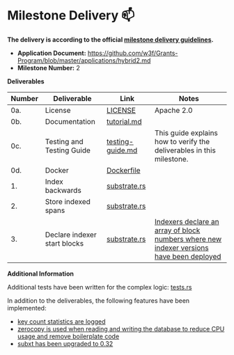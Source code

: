 # Milestone Delivery :mailbox:

**The delivery is according to the official [milestone delivery guidelines](https://github.com/w3f/Grants-Program/blob/master/docs/Support%20Docs/milestone-deliverables-guidelines.md).**  

* **Application Document:** https://github.com/w3f/Grants-Program/blob/master/applications/hybrid2.md
* **Milestone Number:** 2

**Deliverables**

| Number | Deliverable | Link | Notes |
| -------| ----------- | ---- | ----- |
| 0a. | License | [LICENSE](https://github.com/hybrid-explorer/hybrid-indexer/blob/main/LICENSE) | Apache 2.0 | 
| 0b. | Documentation | [tutorial.md](https://github.com/hybrid-explorer/hybrid-indexer/blob/main/doc/tutorial.md) | | 
| 0c. | Testing and Testing Guide | [testing-guide.md](https://github.com/hybrid-explorer/hybrid-indexer/blob/main/doc/testing-guide.md) | This guide explains how to verify the deliverables in this milestone. | 
| 0d. | Docker | [Dockerfile](https://github.com/hybrid-explorer/polkadot-indexer/blob/main/Dockerfile) | | 
| 1.  | Index backwards | [substrate.rs](https://github.com/hybrid-explorer/hybrid-indexer/blob/main/src/substrate.rs#L684) |  | 
| 2.  | Store indexed spans | [substrate.rs](https://github.com/hybrid-explorer/hybrid-indexer/blob/main/src/substrate.rs#L784) |  | 
| 3.  | Declare indexer start blocks | [substrate.rs](https://github.com/hybrid-explorer/hybrid-indexer/blob/main/src/substrate.rs#L594) | [Indexers declare an array of block numbers where new indexer versions have been deployed](https://github.com/hybrid-explorer/polkadot-indexer/blob/main/indexer/src/polkadot.rs#L58) | 

**Additional Information**

Additional tests have been written for the complex logic: [tests.rs](https://github.com/hybrid-explorer/hybrid-indexer/blob/main/src/tests.rs#L989)

In addition to the deliverables, the following features have been implemented:
* [key count statistics are logged](https://github.com/hybrid-explorer/hybrid-indexer/commit/a15b1ce1a4e40546e22e818d034880ca37187a60)
* [zerocopy is used when reading and writing the database to reduce CPU usage and remove boilerplate code](https://github.com/hybrid-explorer/hybrid-indexer/commit/229d3e237dcf79984ccc627faf19f4a2daf964e3)
* [subxt has been upgraded to 0.32](https://github.com/hybrid-explorer/hybrid-indexer/commit/a984aa92203ef35578940f8f3dadd7d123c97db2)
